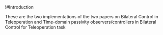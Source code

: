 !#Introduction

These are the two implementations of the two papers on Bilateral Control in Teleoperation and Time-domain passivity observers/controllers 
in Bilateral Control for Teleoperation task
